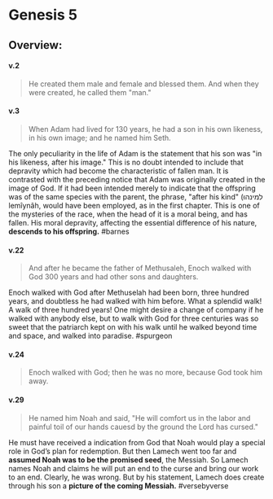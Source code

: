 # Genesis 5

## Overview:


#### v.2
>He created them male and female and blessed them. And when they were created, he called them "man."

#### v.3
>When Adam had lived for 130 years, he had a son in his own likeness, in his own image; and he named him Seth.

The only peculiarity in the life of Adam is the statement that his son was "in his likeness, after his image." This is no doubt intended to include that depravity which had become the characteristic of fallen man. It is contrasted with the preceding notice that Adam was originally created in the image of God. If it had been intended merely to indicate that the offspring was of the same species with the parent, the phrase, "after his kind" (למינהוּ lemı̂ynâh, would have been employed, as in the first chapter. This is one of the mysteries of the race, when the head of it is a moral being, and has fallen. His moral depravity, affecting the essential difference of his nature, **descends to his offspring.**
#barnes 


#### v.22
>And after he became the father of Methusaleh, Enoch walked with God 300 years and had other sons and daughters.

Enoch walked with God after Methuselah had been born, three hundred years, and doubtless he had walked with him before. What a splendid walk! A walk of three hundred years! One might desire a change of company if he walked with anybody else, but to walk with God for three centuries was so sweet that the patriarch kept on with his walk until he walked beyond time and space, and walked into paradise.
#spurgeon 


#### v.24
>Enoch walked with God; then he was no more, because God took him away.

#### v.29
>He named him Noah and said, "He will comfort us in the labor and painful toil of our hands cauesd by the ground the Lord has cursed."

He must have received a indication from God that Noah would play a special role in God’s plan for redemption. But then Lamech went too far and **assumed Noah was to be the promised seed**, the Messiah. So Lamech names Noah and claims he will put an end to the curse and bring our work to an end. Clearly, he was wrong. But by his statement, Lamech does create through his son a **picture of the coming Messiah.**
#versebyverse

